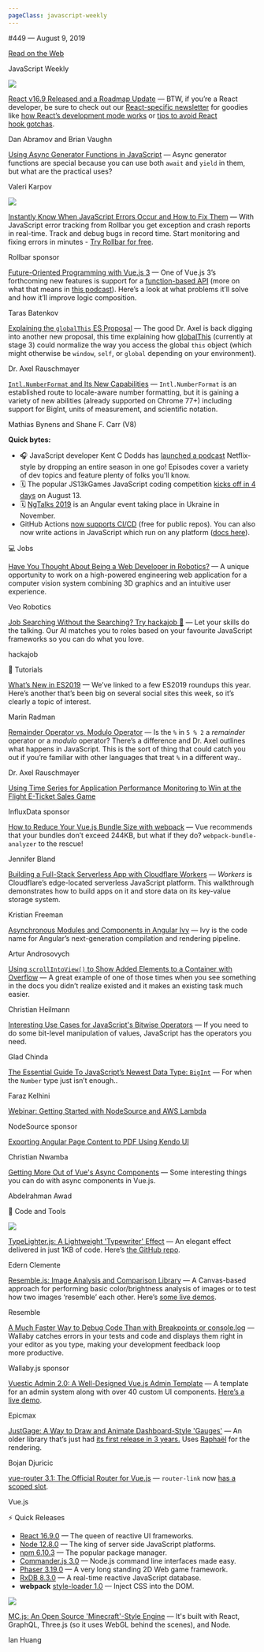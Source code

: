 ```yaml
---
pageClass: javascript-weekly
---
```


<!-- left/right splitbar -->
  

#449 — August 9, 2019

[Read on the Web](https://javascriptweekly.com/link/68200/web)

<!-- masthead -->
 

JavaScript Weekly

 
[![](https://res.cloudinary.com/cpress/image/upload/w_1280,e_sharpen:60/oztvchnplsjhdhuwcxj3.jpg)](https://javascriptweekly.com/link/68201/web)
 

[React v16.9 Released and a Roadmap Update](https://javascriptweekly.com/link/68201/web "reactjs.org") — BTW, if you’re a React developer, be sure to check out our [React-specific newsletter](https://javascriptweekly.com/link/68202/web) for goodies like [how React’s development mode works](https://javascriptweekly.com/link/68203/web) or [tips to avoid React hook gotchas](https://javascriptweekly.com/link/68204/web).

Dan Abramov and Brian Vaughn

 

[Using Async Generator Functions in JavaScript](https://javascriptweekly.com/link/68205/web "thecodebarbarian.com") — Async generator functions are special because you can use both `await` and `yield` in them, but what are the practical uses\?

Valeri Karpov

 
[![](https://copm.s3.amazonaws.com/b1e38654.jpg)](https://javascriptweekly.com/link/68206/web)

[Instantly Know When JavaScript Errors Occur and How to Fix Them](https://javascriptweekly.com/link/68206/web "rollbar.com") — With JavaScript error tracking from Rollbar you get exception and crash reports in real-time. Track and debug bugs in record time. Start monitoring and fixing errors in minutes \- [Try Rollbar for free](https://javascriptweekly.com/link/68206/web).

Rollbar sponsor

 

[Future-Oriented Programming with Vue.js 3](https://javascriptweekly.com/link/68207/web "blog.bitsrc.io") — One of Vue.js 3’s forthcoming new features is support for a [function-based API](https://javascriptweekly.com/link/68208/web) \(more on what that means in [this podcast](https://javascriptweekly.com/link/68209/web)\). Here’s a look at what problems it’ll solve and how it’ll improve logic composition.

Taras Batenkov

 

[Explaining the `globalThis` ES Proposal](https://javascriptweekly.com/link/68210/web "2ality.com") — The good Dr. Axel is back digging into another new proposal, this time explaining how [globalThis](https://javascriptweekly.com/link/68211/web) \(currently at stage 3\) could normalize the way you access the global `this` object \(which might otherwise be `window`, `self`, or `global` depending on your environment\).

Dr. Axel Rauschmayer

 

[`Intl.NumberFormat` and Its New Capabilities](https://javascriptweekly.com/link/68212/web "v8.dev") — `Intl.NumberFormat` is an established route to locale-aware number formatting, but it is gaining a variety of new abilities \(already supported on Chrome 77+\) including support for BigInt, units of measurement, and scientific notation.

Mathias Bynens and Shane F. Carr \(V8\)

 
 
<!-- normal content section -->
 

**Quick bytes:**

- 🎧 JavaScript developer Kent C Dodds has [launched a podcast](https://javascriptweekly.com/link/68253/web) Netflix-style by dropping an entire season in one go\! Episodes cover a variety of dev topics and feature plenty of folks you'll know.
- 🗓 The popular JS13kGames JavaScript coding competition [kicks off in 4 days](https://javascriptweekly.com/link/68213/web) on August 13.
- 🗓 [NgTalks 2019](https://javascriptweekly.com/link/68216/web) is an Angular event taking place in Ukraine in November.
- GitHub Actions [now supports CI/CD](https://javascriptweekly.com/link/68214/web) \(free for public repos\). You can also now write actions in JavaScript which run on any platform \([docs here](https://javascriptweekly.com/link/68215/web)\).

 
 

💻 Jobs

 

[Have You Thought About Being a Web Developer in Robotics\?](https://javascriptweekly.com/link/68218/web "www.veobot.com") — A unique opportunity to work on a high-powered engineering web application for a computer vision system combining 3D graphics and an intuitive user experience.

Veo Robotics

 

[Job Searching Without the Searching\? Try hackajob 🔎](https://javascriptweekly.com/link/68219/web "hackajob.co") — Let your skills do the talking. Our AI matches you to roles based on your favourite JavaScript frameworks so you can do what you love.

hackajob

 

📘 Tutorials

 

[What’s New in ES2019](https://javascriptweekly.com/link/68220/web "blog.tildeloop.com") — We’ve linked to a few ES2019 roundups this year. Here’s another that’s been big on several social sites this week, so it’s clearly a topic of interest.

Marin Radman

 

[Remainder Operator vs. Modulo Operator](https://javascriptweekly.com/link/68221/web "2ality.com") — Is the `%` in `5 % 2` a _remainder_ operator or a _modulo_ operator\? There’s a difference and Dr. Axel outlines what happens in JavaScript. This is the sort of thing that could catch you out if you’re familiar with other languages that treat `%` in a different way..

Dr. Axel Rauschmayer

 

[Using Time Series for Application Performance Monitoring to Win at the Flight E-Ticket Sales Game](https://javascriptweekly.com/link/68222/web "www.influxdata.com")

InfluxData sponsor

 

[How to Reduce Your Vue.js Bundle Size with webpack](https://javascriptweekly.com/link/68223/web "dev.to") — Vue recommends that your bundles don’t exceed 244KB, but what if they do\? `webpack-bundle-analyzer` to the rescue\!

Jennifer Bland

 

[Building a Full-Stack Serverless App with Cloudflare Workers](https://javascriptweekly.com/link/68224/web "css-tricks.com") — _Workers_ is Cloudflare’s edge-located serverless JavaScript platform. This walkthrough demonstrates how to build apps on it and store data on its key-value storage system.

Kristian Freeman

 

[Asynchronous Modules and Components in Angular Ivy](https://javascriptweekly.com/link/68225/web "blog.angularindepth.com") — Ivy is the code name for Angular’s next-generation compilation and rendering pipeline.

Artur Androsovych

 

[Using `scrollIntoView()` to Show Added Elements to a Container with Overflow](https://javascriptweekly.com/link/68226/web "christianheilmann.com") — A great example of one of those times when you see something in the docs you didn’t realize existed and it makes an existing task much easier.

Christian Heilmann

 

[Interesting Use Cases for JavaScript's Bitwise Operators](https://javascriptweekly.com/link/68227/web "blog.logrocket.com") — If you need to do some bit-level manipulation of values, JavaScript has the operators you need.

Glad Chinda

 

[The Essential Guide To JavaScript’s Newest Data Type: `BigInt`](https://javascriptweekly.com/link/68228/web "www.smashingmagazine.com") — For when the `Number` type just isn’t enough..

Faraz Kelhini

 

[Webinar: Getting Started with NodeSource and AWS Lambda](https://javascriptweekly.com/link/68229/web "pages.nodesource.com")

NodeSource sponsor

 

[Exporting Angular Page Content to PDF Using Kendo UI](https://javascriptweekly.com/link/68230/web "www.telerik.com")

Christian Nwamba

 

[Getting More Out of Vue's Async Components](https://javascriptweekly.com/link/68231/web "logaretm.com") — Some interesting things you can do with async components in Vue.js.

Abdelrahman Awad

 

🔧 Code and Tools

 
[![](https://res.cloudinary.com/cpress/image/upload/v1565363175/qnhbug9cnrcy7ol4tfso.gif)](https://javascriptweekly.com/link/68232/web)
 
 

[TypeLighter.js: A Lightweight 'Typewriter' Effect](https://javascriptweekly.com/link/68232/web "edernclemente.com") — An elegant effect delivered in just 1KB of code. Here’s [the GitHub repo](https://javascriptweekly.com/link/68233/web).

Edern Clemente

 

[Resemble.js: Image Analysis and Comparison Library](https://javascriptweekly.com/link/68234/web "github.com") — A Canvas-based approach for performing basic color/brightness analysis of images or to test how two images ‘resemble’ each other. Here’s [some live demos](https://javascriptweekly.com/link/68235/web).

Resemble

 

[A Much Faster Way to Debug Code Than with Breakpoints or console.log](https://javascriptweekly.com/link/68236/web "wallabyjs.com") — Wallaby catches errors in your tests and code and displays them right in your editor as you type, making your development feedback loop more productive.

Wallaby.js sponsor

 

[Vuestic Admin 2.0: A Well-Designed Vue.js Admin Template](https://javascriptweekly.com/link/68237/web "github.com") — A template for an admin system along with over 40 custom UI components. [Here’s a live demo](https://javascriptweekly.com/link/68238/web).

Epicmax

 

[JustGage: A Way to Draw and Animate Dashboard-Style 'Gauges'](https://javascriptweekly.com/link/68239/web "github.com") — An older library that’s just had [its first release in 3 years.](https://javascriptweekly.com/link/68240/web) Uses [Raphaël](https://javascriptweekly.com/link/68241/web) for the rendering.

Bojan Djuricic

 

[vue-router 3.1: The Official Router for Vue.js](https://javascriptweekly.com/link/68242/web "github.com") — `router-link` now [has a scoped slot](https://javascriptweekly.com/link/68243/web).

Vue.js

 
<!-- normal content section -->
 

⚡️ Quick Releases

- [React 16.9.0](https://javascriptweekly.com/link/68244/web) — The queen of reactive UI frameworks.
- [Node 12.8.0](https://javascriptweekly.com/link/68245/web) — The king of server side JavaScript platforms.
- [npm 6.10.3](https://javascriptweekly.com/link/68246/web) — The popular package manager.
- [Commander.js 3.0](https://javascriptweekly.com/link/68247/web) — Node.js command line interfaces made easy.
- [Phaser 3.19.0](https://javascriptweekly.com/link/68248/web) — A very long standing 2D Web game framework.
- [RxDB 8.3.0](https://javascriptweekly.com/link/68249/web) — A real-time reactive JavaScript database.
- **webpack** [style-loader 1.0](https://javascriptweekly.com/link/68250/web) — Inject CSS into the DOM.

 
 
 
[![](https://res.cloudinary.com/cpress/image/upload/w_1280,e_sharpen:60/v1565278814/dhqbxhm6tmlvr4em9xfx.png)](https://javascriptweekly.com/link/68251/web)
 

[MC.js: An Open Source 'Minecraft'-Style Engine](https://javascriptweekly.com/link/68251/web "github.com") — It's built with React, GraphQL, Three.js \(so it uses WebGL behind the scenes\), and Node.

Ian Huang
